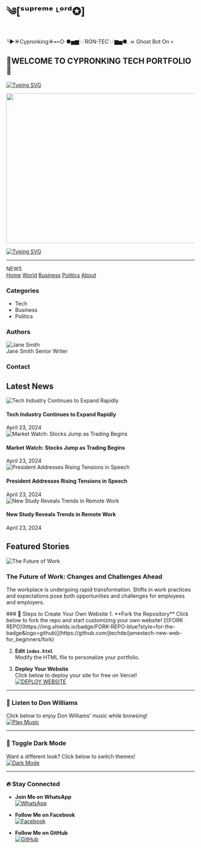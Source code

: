 #   ༄[ˢᵘᵖʳᵉᵐᵉ ᴸᵒʳᵈ✪]
╰►☀Cypronking☀⊷◇ 
●▅▆𓆩𓆪RON-TEC𓆩𓆪▆▅●.
 ☠ Ghost Bot On 💀
## 🌟WELCOME TO CYPRONKING TECH PORTFOLIO🌟

[![Typing SVG](https://readme-typing-svg.herokuapp.com?font=Rockstar-ExtraBold&size=30&pause=1000&color=red&center=true&vCenter=true&width=815&height=60&lines=🩸⃟+✚+✚+✚+✚+✚+✚+✚+✚+✚+✚+✜+✜+✚+✚+✚+✚)](https://git.io/typing-svg) 

<p align="center">
<img src="https://files.catbox.moe/gl24xq.png" width="900" height="400" />
</p>

[![Typing SVG](https://readme-typing-svg.herokuapp.com?font=Rockstar-ExtraBold&size=30&pause=1000&color=red&center=true&vCenter=true&width=815&height=60&lines=RON-TECH🩸⃟༑༑+𝗪𝗘𝗕🩸⃟༑༑+𝗖𝗥𝗘𝗔𝗧𝗘𝗗+𝗕𝗬+🩸⃟༑༑CYPRONKING)](https://git.io/typing-svg) 

---
<!DOCTYPE html>
<html lang="en">
<head>
  <meta charset="UTF-8" />
  <meta name="viewport" content="width=device-width,initial-scale=1" />
  
  <meta name="description" content="A modern news platform featuring the latest headlines and in-depth stories." />
  <link href="https://fonts.googleapis.com/css?family=Inter:400,700&display=swap" rel="stylesheet" />
  <link rel="stylesheet" href="styles.css" />
</head>
<body>
  <div class="main-wrapper">
    <aside class="sidebar">
      <div class="logo-row">
        <span class="logo-icon"><i class="fa fa-newspaper"></i></span>
        <span class="logo-title">NEWS</span>
      </div>
      <nav class="sidebar-nav">
        <a href="#">Home</a>
        <a href="#">World</a>
        <a href="#">Business</a>
        <a href="#">Politics</a>
        <a href="#">About</a>
      </nav>
      <div class="sidebar-categories">
        <h3>Categories</h3>
        <ul>
          <li>Tech</li>
          <li>Business</li>
          <li>Politics</li>
        </ul>
      </div>
      <div class="sidebar-authors">
        <h3>Authors</h3>
        <div class="author">
          <img src="https://randomuser.me/api/portraits/women/50.jpg" alt="Jane Smith" />
          <div>
            <span class="author-name">Jane Smith</span>
            <span class="author-role">Senior Writer</span>
          </div>
        </div>
      </div>
      <div class="sidebar-contact">
        <h3>Contact</h3>
      </div>
    </aside>
    <main class="content">
      <section class="latest-news">
        <h2>Latest News</h2>
        <div class="news-list">
          <div class="news-item">
            <img src="https://images.unsplash.com/photo-1511367461989-f85a21fda167?auto=format&fit=crop&w=400&q=80" alt="Tech Industry Continues to Expand Rapidly" />
            <div class="news-info">
              <h4>Tech Industry Continues to Expand Rapidly</h4>
              <span class="news-date">April 23, 2024</span>
            </div>
          </div>
          <div class="news-item">
            <img src="https://images.unsplash.com/photo-1465101046530-73398c7f28ca?auto=format&fit=crop&w=400&q=80" alt="Market Watch: Stocks Jump as Trading Begins" />
            <div class="news-info">
              <h4>Market Watch: Stocks Jump as Trading Begins</h4>
              <span class="news-date">April 23, 2024</span>
            </div>
          </div>
          <div class="news-item">
            <img src="https://images.unsplash.com/photo-1519125323398-675f0ddb6308?auto=format&fit=crop&w=400&q=80" alt="President Addresses Rising Tensions in Speech" />
            <div class="news-info">
              <h4>President Addresses Rising Tensions in Speech</h4>
              <span class="news-date">April 23, 2024</span>
            </div>
          </div>
          <div class="news-item">
            <img src="https://images.unsplash.com/photo-1503676382389-4809596d5290?auto=format&fit=crop&w=400&q=80" alt="New Study Reveals Trends in Remote Work" />
            <div class="news-info">
              <h4>New Study Reveals Trends in Remote Work</h4>
              <span class="news-date">April 23, 2024</span>
            </div>
          </div>
        </div>
      </section>
      <section class="featured-story">
        <h2>Featured Stories</h2>
        <div class="featured-card">
          <img src="https://images.unsplash.com/photo-1465101178521-c1a9136a06b3?auto=format&fit=crop&w=800&q=80" alt="The Future of Work" class="featured-img" />
          <div class="featured-text">
            <h3>The Future of Work: Changes and Challenges Ahead</h3>
            <p>
              The workplace is undergoing rapid transformation. Shifts in work practices and expectations pose both opportunities and challenges for employees and employers.
            </p>
          </div>
        </div>
      </section>
    </main>
  </div>
  <link rel="stylesheet" href="https://cdnjs.cloudflare.com/ajax/libs/font-awesome/6.4.2/css/all.min.css" />
</body>
</html>
### 🚀 Steps to Create Your Own Website
1. **Fork the Repository**  
   Click below to fork the repo and start customizing your own website!  
   [![FORK REPO](https://img.shields.io/badge/FORK-REPO-blue?style=for-the-badge&logo=github)](https://github.com/jtechde/jamestech-new-web-for_beginners/fork)

2. **Edit `index.html`**  
   Modify the HTML file to personalize your portfolio.  

3. **Deploy Your Website**  
   Click below to deploy your site for free on Vercel!  
   [![DEPLOY WEBSITE](https://img.shields.io/badge/DEPLOY-FREE-red?style=for-the-badge&logo=vercel)](https://vercel.com)

---

### 🎵 Listen to Don Williams
Click below to enjoy Don Williams' music while browsing!  
[![Play Music](https://img.shields.io/badge/🎵-Play%20Music-green?style=for-the-badge)](https://youtu.be/lC5-cNm7HFw)

---

### 🌙 Toggle Dark Mode
Want a different look? Click below to switch themes!  
[![Dark Mode](https://img.shields.io/badge/🌙-Dark%20Mode-black?style=for-the-badge)](#)

---

### 🔥 Stay Connected
- **Join Me on WhatsApp**  
  [![WhatsApp](https://img.shields.io/badge/WhatsApp-Chat-green?style=for-the-badge&logo=whatsapp)](https://wa.me/254111204968)
  
- **Follow Me on Facebook**  
  [![Facebook](https://img.shields.io/badge/Facebook-Profile-blue?style=for-the-badge&logo=facebook)](https://www.facebook.com/profile.php?id=100095314996312)

- **Follow Me on GitHub**  
  [![GitHub](https://img.shields.io/badge/GitHub-Cypronking-black?style=for-the-badge&logo=github)](https://github.com/kenyanbeb)

